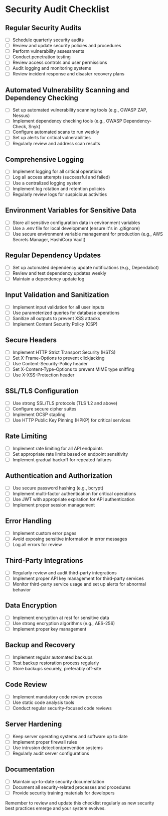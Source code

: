 # Security Audit Checklist

## Regular Security Audits

- [ ] Schedule quarterly security audits
- [ ] Review and update security policies and procedures
- [ ] Perform vulnerability assessments
- [ ] Conduct penetration testing
- [ ] Review access controls and user permissions
- [ ] Audit logging and monitoring systems
- [ ] Review incident response and disaster recovery plans

## Automated Vulnerability Scanning and Dependency Checking

- [ ] Set up automated vulnerability scanning tools (e.g., OWASP ZAP, Nessus)
- [ ] Implement dependency checking tools (e.g., OWASP Dependency-Check, Snyk)
- [ ] Configure automated scans to run weekly
- [ ] Set up alerts for critical vulnerabilities
- [ ] Regularly review and address scan results

## Comprehensive Logging

- [ ] Implement logging for all critical operations
- [ ] Log all access attempts (successful and failed)
- [ ] Use a centralized logging system
- [ ] Implement log rotation and retention policies
- [ ] Regularly review logs for suspicious activities

## Environment Variables for Sensitive Data

- [ ] Store all sensitive configuration data in environment variables
- [ ] Use a .env file for local development (ensure it's in .gitignore)
- [ ] Use secure environment variable management for production (e.g., AWS Secrets Manager, HashiCorp Vault)

## Regular Dependency Updates

- [ ] Set up automated dependency update notifications (e.g., Dependabot)
- [ ] Review and test dependency updates weekly
- [ ] Maintain a dependency update log

## Input Validation and Sanitization

- [ ] Implement input validation for all user inputs
- [ ] Use parameterized queries for database operations
- [ ] Sanitize all outputs to prevent XSS attacks
- [ ] Implement Content Security Policy (CSP)

## Secure Headers

- [ ] Implement HTTP Strict Transport Security (HSTS)
- [ ] Set X-Frame-Options to prevent clickjacking
- [ ] Use Content-Security-Policy header
- [ ] Set X-Content-Type-Options to prevent MIME type sniffing
- [ ] Use X-XSS-Protection header

## SSL/TLS Configuration

- [ ] Use strong SSL/TLS protocols (TLS 1.2 and above)
- [ ] Configure secure cipher suites
- [ ] Implement OCSP stapling
- [ ] Use HTTP Public Key Pinning (HPKP) for critical services

## Rate Limiting

- [ ] Implement rate limiting for all API endpoints
- [ ] Set appropriate rate limits based on endpoint sensitivity
- [ ] Implement gradual backoff for repeated failures

## Authentication and Authorization

- [ ] Use secure password hashing (e.g., bcrypt)
- [ ] Implement multi-factor authentication for critical operations
- [ ] Use JWT with appropriate expiration for API authentication
- [ ] Implement proper session management

## Error Handling

- [ ] Implement custom error pages
- [ ] Avoid exposing sensitive information in error messages
- [ ] Log all errors for review

## Third-Party Integrations

- [ ] Regularly review and audit third-party integrations
- [ ] Implement proper API key management for third-party services
- [ ] Monitor third-party service usage and set up alerts for abnormal behavior

## Data Encryption

- [ ] Implement encryption at rest for sensitive data
- [ ] Use strong encryption algorithms (e.g., AES-256)
- [ ] Implement proper key management

## Backup and Recovery

- [ ] Implement regular automated backups
- [ ] Test backup restoration process regularly
- [ ] Store backups securely, preferably off-site

## Code Review

- [ ] Implement mandatory code review process
- [ ] Use static code analysis tools
- [ ] Conduct regular security-focused code reviews

## Server Hardening

- [ ] Keep server operating systems and software up to date
- [ ] Implement proper firewall rules
- [ ] Use intrusion detection/prevention systems
- [ ] Regularly audit server configurations

## Documentation

- [ ] Maintain up-to-date security documentation
- [ ] Document all security-related processes and procedures
- [ ] Provide security training materials for developers

Remember to review and update this checklist regularly as new security best practices emerge and your system evolves.